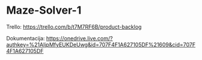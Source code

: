 # Maze-Solver-1

Trello:
https://trello.com/b/t7M7RF6B/product-backlog

Dokumentacija:
https://onedrive.live.com/?authkey=%21AIjpMfyEUKDeUwg&id=707F4F1A627105DF%21609&cid=707F4F1A627105DF
